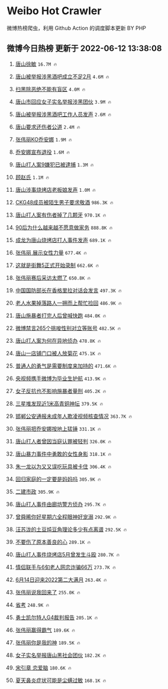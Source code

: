 # Weibo Hot Crawler 



微博热榜爬虫，利用 Github Action 的调度脚本更新 BY PHP 


## 微博今日热榜 更新于 2022-06-12 13:38:08 
1. [唐山徐敏](https://s.weibo.com/weibo?q=%23%E5%94%90%E5%B1%B1%E5%BE%90%E6%95%8F%23&Refer=top) `16.7M 🔥` 

1. [唐山被举报涉黑酒吧成立不足2月](https://s.weibo.com/weibo?q=%23%E5%94%90%E5%B1%B1%E8%A2%AB%E4%B8%BE%E6%8A%A5%E6%B6%89%E9%BB%91%E9%85%92%E5%90%A7%E6%88%90%E7%AB%8B%E4%B8%8D%E8%B6%B32%E6%9C%88%23&Refer=top) `4.6M 🔥` 

1. [扫黑除恶绝不能有盲区](https://s.weibo.com/weibo?q=%23%E6%89%AB%E9%BB%91%E9%99%A4%E6%81%B6%E7%BB%9D%E4%B8%8D%E8%83%BD%E6%9C%89%E7%9B%B2%E5%8C%BA%23&Refer=top) `4.0M 🔥` 

1. [唐山市回应女子实名举报涉黑团伙](https://s.weibo.com/weibo?q=%23%E5%94%90%E5%B1%B1%E5%B8%82%E5%9B%9E%E5%BA%94%E5%A5%B3%E5%AD%90%E5%AE%9E%E5%90%8D%E4%B8%BE%E6%8A%A5%E6%B6%89%E9%BB%91%E5%9B%A2%E4%BC%99%23&Refer=top) `3.9M 🔥` 

1. [唐山被举报涉黑酒吧工作人员发声](https://s.weibo.com/weibo?q=%23%E5%94%90%E5%B1%B1%E8%A2%AB%E4%B8%BE%E6%8A%A5%E6%B6%89%E9%BB%91%E9%85%92%E5%90%A7%E5%B7%A5%E4%BD%9C%E4%BA%BA%E5%91%98%E5%8F%91%E5%A3%B0%23&Refer=top) `2.6M 🔥` 

1. [唐山要求还伤者公道](https://s.weibo.com/weibo?q=%23%E5%94%90%E5%B1%B1%E8%A6%81%E6%B1%82%E8%BF%98%E4%BC%A4%E8%80%85%E5%85%AC%E9%81%93%23&Refer=top) `2.4M 🔥` 

1. [张伟丽KO乔安娜](https://s.weibo.com/weibo?q=%23%E5%BC%A0%E4%BC%9F%E4%B8%BDKO%E4%B9%94%E5%AE%89%E5%A8%9C%23&Refer=top) `1.9M 🔥` 

1. [乔安娜宣布退役](https://s.weibo.com/weibo?q=%23%E4%B9%94%E5%AE%89%E5%A8%9C%E5%AE%A3%E5%B8%83%E9%80%80%E5%BD%B9%23&Refer=top) `1.6M 🔥` 

1. [唐山打人案9嫌犯已被逮捕](https://s.weibo.com/weibo?q=%23%E5%94%90%E5%B1%B1%E6%89%93%E4%BA%BA%E6%A1%889%E5%AB%8C%E7%8A%AF%E5%B7%B2%E8%A2%AB%E9%80%AE%E6%8D%95%23&Refer=top) `1.3M 🔥` 

1. [顾赵氏](https://s.weibo.com/weibo?q=%E9%A1%BE%E8%B5%B5%E6%B0%8F&Refer=top) `1.1M 🔥` 

1. [唐山涉事烧烤店老板娘发声](https://s.weibo.com/weibo?q=%23%E5%94%90%E5%B1%B1%E6%B6%89%E4%BA%8B%E7%83%A7%E7%83%A4%E5%BA%97%E8%80%81%E6%9D%BF%E5%A8%98%E5%8F%91%E5%A3%B0%23&Refer=top) `1.0M 🔥` 

1. [CKG48成员被陌生男子要求敬酒](https://s.weibo.com/weibo?q=%23CKG48%E6%88%90%E5%91%98%E8%A2%AB%E9%99%8C%E7%94%9F%E7%94%B7%E5%AD%90%E8%A6%81%E6%B1%82%E6%95%AC%E9%85%92%23&Refer=top) `986.3K 🔥` 

1. [唐山打人案有伤者掉了几颗牙](https://s.weibo.com/weibo?q=%23%E5%94%90%E5%B1%B1%E6%89%93%E4%BA%BA%E6%A1%88%E6%9C%89%E4%BC%A4%E8%80%85%E6%8E%89%E4%BA%86%E5%87%A0%E9%A2%97%E7%89%99%23&Refer=top) `970.1K 🔥` 

1. [90后为什么越来越不愿意做家务](https://s.weibo.com/weibo?q=%2390%E5%90%8E%E4%B8%BA%E4%BB%80%E4%B9%88%E8%B6%8A%E6%9D%A5%E8%B6%8A%E4%B8%8D%E6%84%BF%E6%84%8F%E5%81%9A%E5%AE%B6%E5%8A%A1%23&Refer=top) `888.8K 🔥` 

1. [成龙为唐山烧烤店打人事件发声](https://s.weibo.com/weibo?q=%23%E6%88%90%E9%BE%99%E4%B8%BA%E5%94%90%E5%B1%B1%E7%83%A7%E7%83%A4%E5%BA%97%E6%89%93%E4%BA%BA%E4%BA%8B%E4%BB%B6%E5%8F%91%E5%A3%B0%23&Refer=top) `689.1K 🔥` 

1. [张伟丽 展示女性力量](https://s.weibo.com/weibo?q=%E5%BC%A0%E4%BC%9F%E4%B8%BD%20%E5%B1%95%E7%A4%BA%E5%A5%B3%E6%80%A7%E5%8A%9B%E9%87%8F&Refer=top) `677.4K 🔥` 

1. [这就是街舞5正式开始录制](https://s.weibo.com/weibo?q=%23%E8%BF%99%E5%B0%B1%E6%98%AF%E8%A1%97%E8%88%9E5%E6%AD%A3%E5%BC%8F%E5%BC%80%E5%A7%8B%E5%BD%95%E5%88%B6%23&Refer=top) `662.6K 🔥` 

1. [张伟丽赛后采访太燃了](https://s.weibo.com/weibo?q=%23%E5%BC%A0%E4%BC%9F%E4%B8%BD%E8%B5%9B%E5%90%8E%E9%87%87%E8%AE%BF%E5%A4%AA%E7%87%83%E4%BA%86%23&Refer=top) `650.8K 🔥` 

1. [中国国防部长在香格里拉对话会发言](https://s.weibo.com/weibo?q=%23%E4%B8%AD%E5%9B%BD%E5%9B%BD%E9%98%B2%E9%83%A8%E9%95%BF%E5%9C%A8%E9%A6%99%E6%A0%BC%E9%87%8C%E6%8B%89%E5%AF%B9%E8%AF%9D%E4%BC%9A%E5%8F%91%E8%A8%80%23&Refer=top) `497.3K 🔥` 

1. [老人水果掉落路人一拥而上帮忙捡回](https://s.weibo.com/weibo?q=%23%E8%80%81%E4%BA%BA%E6%B0%B4%E6%9E%9C%E6%8E%89%E8%90%BD%E8%B7%AF%E4%BA%BA%E4%B8%80%E6%8B%A5%E8%80%8C%E4%B8%8A%E5%B8%AE%E5%BF%99%E6%8D%A1%E5%9B%9E%23&Refer=top) `486.9K 🔥` 

1. [唐山施暴者打完人后曾喊快跑](https://s.weibo.com/weibo?q=%23%E5%94%90%E5%B1%B1%E6%96%BD%E6%9A%B4%E8%80%85%E6%89%93%E5%AE%8C%E4%BA%BA%E5%90%8E%E6%9B%BE%E5%96%8A%E5%BF%AB%E8%B7%91%23&Refer=top) `484.0K 🔥` 

1. [微博禁言265个挑唆性别对立等账号](https://s.weibo.com/weibo?q=%23%E5%BE%AE%E5%8D%9A%E7%A6%81%E8%A8%80265%E4%B8%AA%E6%8C%91%E5%94%86%E6%80%A7%E5%88%AB%E5%AF%B9%E7%AB%8B%E7%AD%89%E8%B4%A6%E5%8F%B7%23&Refer=top) `482.5K 🔥` 

1. [唐山打人案为何在异地侦办](https://s.weibo.com/weibo?q=%23%E5%94%90%E5%B1%B1%E6%89%93%E4%BA%BA%E6%A1%88%E4%B8%BA%E4%BD%95%E5%9C%A8%E5%BC%82%E5%9C%B0%E4%BE%A6%E5%8A%9E%23&Refer=top) `478.8K 🔥` 

1. [唐山一店铺门口被人放菊花](https://s.weibo.com/weibo?q=%23%E5%94%90%E5%B1%B1%E4%B8%80%E5%BA%97%E9%93%BA%E9%97%A8%E5%8F%A3%E8%A2%AB%E4%BA%BA%E6%94%BE%E8%8F%8A%E8%8A%B1%23&Refer=top) `475.1K 🔥` 

1. [普通人的勇气是需要制度来加持的](https://s.weibo.com/weibo?q=%23%E6%99%AE%E9%80%9A%E4%BA%BA%E7%9A%84%E5%8B%87%E6%B0%94%E6%98%AF%E9%9C%80%E8%A6%81%E5%88%B6%E5%BA%A6%E6%9D%A5%E5%8A%A0%E6%8C%81%E7%9A%84%23&Refer=top) `471.6K 🔥` 

1. [央视频携手微博为毕业生护航](https://s.weibo.com/weibo?q=%23%E5%A4%AE%E8%A7%86%E9%A2%91%E6%90%BA%E6%89%8B%E5%BE%AE%E5%8D%9A%E4%B8%BA%E6%AF%95%E4%B8%9A%E7%94%9F%E6%8A%A4%E8%88%AA%23&Refer=top) `413.9K 🔥` 

1. [女子反抗也不影响施暴者量刑](https://s.weibo.com/weibo?q=%23%E5%A5%B3%E5%AD%90%E5%8F%8D%E6%8A%97%E4%B9%9F%E4%B8%8D%E5%BD%B1%E5%93%8D%E6%96%BD%E6%9A%B4%E8%80%85%E9%87%8F%E5%88%91%23&Refer=top) `405.2K 🔥` 

1. [三星堆发现近1米高青铜神坛](https://s.weibo.com/weibo?q=%23%E4%B8%89%E6%98%9F%E5%A0%86%E5%8F%91%E7%8E%B0%E8%BF%911%E7%B1%B3%E9%AB%98%E9%9D%92%E9%93%9C%E7%A5%9E%E5%9D%9B%23&Refer=top) `379.5K 🔥` 

1. [邯郸公安通报未成年人欺凌视频核查情况](https://s.weibo.com/weibo?q=%23%E9%82%AF%E9%83%B8%E5%85%AC%E5%AE%89%E9%80%9A%E6%8A%A5%E6%9C%AA%E6%88%90%E5%B9%B4%E4%BA%BA%E6%AC%BA%E5%87%8C%E8%A7%86%E9%A2%91%E6%A0%B8%E6%9F%A5%E6%83%85%E5%86%B5%23&Refer=top) `363.7K 🔥` 

1. [张伟丽把乔安娜按地上猛锤](https://s.weibo.com/weibo?q=%23%E5%BC%A0%E4%BC%9F%E4%B8%BD%E6%8A%8A%E4%B9%94%E5%AE%89%E5%A8%9C%E6%8C%89%E5%9C%B0%E4%B8%8A%E7%8C%9B%E9%94%A4%23&Refer=top) `331.1K 🔥` 

1. [唐山打人者曾因当庭认罪被轻判](https://s.weibo.com/weibo?q=%23%E5%94%90%E5%B1%B1%E6%89%93%E4%BA%BA%E8%80%85%E6%9B%BE%E5%9B%A0%E5%BD%93%E5%BA%AD%E8%AE%A4%E7%BD%AA%E8%A2%AB%E8%BD%BB%E5%88%A4%23&Refer=top) `326.0K 🔥` 

1. [唐山暴力事件中勇敢的女性身影](https://s.weibo.com/weibo?q=%23%E5%94%90%E5%B1%B1%E6%9A%B4%E5%8A%9B%E4%BA%8B%E4%BB%B6%E4%B8%AD%E5%8B%87%E6%95%A2%E7%9A%84%E5%A5%B3%E6%80%A7%E8%BA%AB%E5%BD%B1%23&Refer=top) `318.1K 🔥` 

1. [朱一龙以为又又误吃玩具被卡住](https://s.weibo.com/weibo?q=%23%E6%9C%B1%E4%B8%80%E9%BE%99%E4%BB%A5%E4%B8%BA%E5%8F%88%E5%8F%88%E8%AF%AF%E5%90%83%E7%8E%A9%E5%85%B7%E8%A2%AB%E5%8D%A1%E4%BD%8F%23&Refer=top) `306.4K 🔥` 

1. [回归家庭的一定要是妈妈吗](https://s.weibo.com/weibo?q=%23%E5%9B%9E%E5%BD%92%E5%AE%B6%E5%BA%AD%E7%9A%84%E4%B8%80%E5%AE%9A%E8%A6%81%E6%98%AF%E5%A6%88%E5%A6%88%E5%90%97%23&Refer=top) `305.9K 🔥` 

1. [二建市政](https://s.weibo.com/weibo?q=%E4%BA%8C%E5%BB%BA%E5%B8%82%E6%94%BF&Refer=top) `305.9K 🔥` 

1. [唐山打人事件由廊坊警方侦办](https://s.weibo.com/weibo?q=%23%E5%94%90%E5%B1%B1%E6%89%93%E4%BA%BA%E4%BA%8B%E4%BB%B6%E7%94%B1%E5%BB%8A%E5%9D%8A%E8%AD%A6%E6%96%B9%E4%BE%A6%E5%8A%9E%23&Refer=top) `295.7K 🔥` 

1. [曾舜晞你好星期六全程眼神好宠溺](https://s.weibo.com/weibo?q=%23%E6%9B%BE%E8%88%9C%E6%99%9E%E4%BD%A0%E5%A5%BD%E6%98%9F%E6%9C%9F%E5%85%AD%E5%85%A8%E7%A8%8B%E7%9C%BC%E7%A5%9E%E5%A5%BD%E5%AE%A0%E6%BA%BA%23&Refer=top) `292.9K 🔥` 

1. [汪苏泷的土豆炖豆角理论多少有点离谱](https://s.weibo.com/weibo?q=%23%E6%B1%AA%E8%8B%8F%E6%B3%B7%E7%9A%84%E5%9C%9F%E8%B1%86%E7%82%96%E8%B1%86%E8%A7%92%E7%90%86%E8%AE%BA%E5%A4%9A%E5%B0%91%E6%9C%89%E7%82%B9%E7%A6%BB%E8%B0%B1%23&Refer=top) `292.5K 🔥` 

1. [不要伤了原本善良的心](https://s.weibo.com/weibo?q=%23%E4%B8%8D%E8%A6%81%E4%BC%A4%E4%BA%86%E5%8E%9F%E6%9C%AC%E5%96%84%E8%89%AF%E7%9A%84%E5%BF%83%23&Refer=top) `289.1K 🔥` 

1. [唐山打人事件烧烤店5月曾发生斗殴](https://s.weibo.com/weibo?q=%23%E5%94%90%E5%B1%B1%E6%89%93%E4%BA%BA%E4%BA%8B%E4%BB%B6%E7%83%A7%E7%83%A4%E5%BA%975%E6%9C%88%E6%9B%BE%E5%8F%91%E7%94%9F%E6%96%97%E6%AE%B4%23&Refer=top) `280.7K 🔥` 

1. [情侣联手与6旬老人网恋诈骗66万](https://s.weibo.com/weibo?q=%23%E6%83%85%E4%BE%A3%E8%81%94%E6%89%8B%E4%B8%8E6%E6%97%AC%E8%80%81%E4%BA%BA%E7%BD%91%E6%81%8B%E8%AF%88%E9%AA%9766%E4%B8%87%23&Refer=top) `273.7K 🔥` 

1. [6月14日迎来2022第二大满月](https://s.weibo.com/weibo?q=%236%E6%9C%8814%E6%97%A5%E8%BF%8E%E6%9D%A52022%E7%AC%AC%E4%BA%8C%E5%A4%A7%E6%BB%A1%E6%9C%88%23&Refer=top) `263.4K 🔥` 

1. [张伟丽说我回来了](https://s.weibo.com/weibo?q=%23%E5%BC%A0%E4%BC%9F%E4%B8%BD%E8%AF%B4%E6%88%91%E5%9B%9E%E6%9D%A5%E4%BA%86%23&Refer=top) `255.0K 🔥` 

1. [省考](https://s.weibo.com/weibo?q=%E7%9C%81%E8%80%83&Refer=top) `248.9K 🔥` 

1. [勇士凯尔特人G4裁判报告](https://s.weibo.com/weibo?q=%23%E5%8B%87%E5%A3%AB%E5%87%AF%E5%B0%94%E7%89%B9%E4%BA%BAG4%E8%A3%81%E5%88%A4%E6%8A%A5%E5%91%8A%23&Refer=top) `205.1K 🔥` 

1. [张伟丽赢得霸气](https://s.weibo.com/weibo?q=%23%E5%BC%A0%E4%BC%9F%E4%B8%BD%E8%B5%A2%E5%BE%97%E9%9C%B8%E6%B0%94%23&Refer=top) `189.6K 🔥` 

1. [张伟丽你是我的神](https://s.weibo.com/weibo?q=%23%E5%BC%A0%E4%BC%9F%E4%B8%BD%E4%BD%A0%E6%98%AF%E6%88%91%E7%9A%84%E7%A5%9E%23&Refer=top) `189.5K 🔥` 

1. [女子实名举报唐山黑社会团伙](https://s.weibo.com/weibo?q=%23%E5%A5%B3%E5%AD%90%E5%AE%9E%E5%90%8D%E4%B8%BE%E6%8A%A5%E5%94%90%E5%B1%B1%E9%BB%91%E7%A4%BE%E4%BC%9A%E5%9B%A2%E4%BC%99%23&Refer=top) `182.2K 🔥` 

1. [宋引章 恋爱脑](https://s.weibo.com/weibo?q=%E5%AE%8B%E5%BC%95%E7%AB%A0%20%E6%81%8B%E7%88%B1%E8%84%91&Refer=top) `180.6K 🔥` 

1. [夏天鼻炎症状可能是尘螨过敏](https://s.weibo.com/weibo?q=%23%E5%A4%8F%E5%A4%A9%E9%BC%BB%E7%82%8E%E7%97%87%E7%8A%B6%E5%8F%AF%E8%83%BD%E6%98%AF%E5%B0%98%E8%9E%A8%E8%BF%87%E6%95%8F%23&Refer=top) `168.1K 🔥` 

